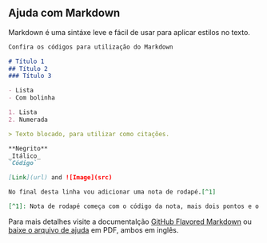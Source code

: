 ## Ajuda com Markdown

Markdown é uma sintáxe leve e fácil de usar para aplicar estilos no texto.

```markdown
Confira os códigos para utilização do Markdown

# Título 1
## Título 2
### Título 3

- Lista
- Com bolinha

1. Lista
2. Numerada

> Texto blocado, para utilizar como citações.

**Negrito** 
_Itálico_ 
`Código` 

[Link](url) and ![Image](src)

No final desta linha vou adicionar uma nota de rodapé.[^1]

[^1]: Nota de rodapé começa com o código da nota, mais dois pontos e o texto da nota.


```

Para mais detalhes visite a documentalção [GitHub Flavored Markdown](https://guides.github.com/features/mastering-markdown/) ou [baixe o arquivo de ajuda](https://guides.github.com/pdfs/markdown-cheatsheet-online.pdf) em PDF, ambos em inglês.
